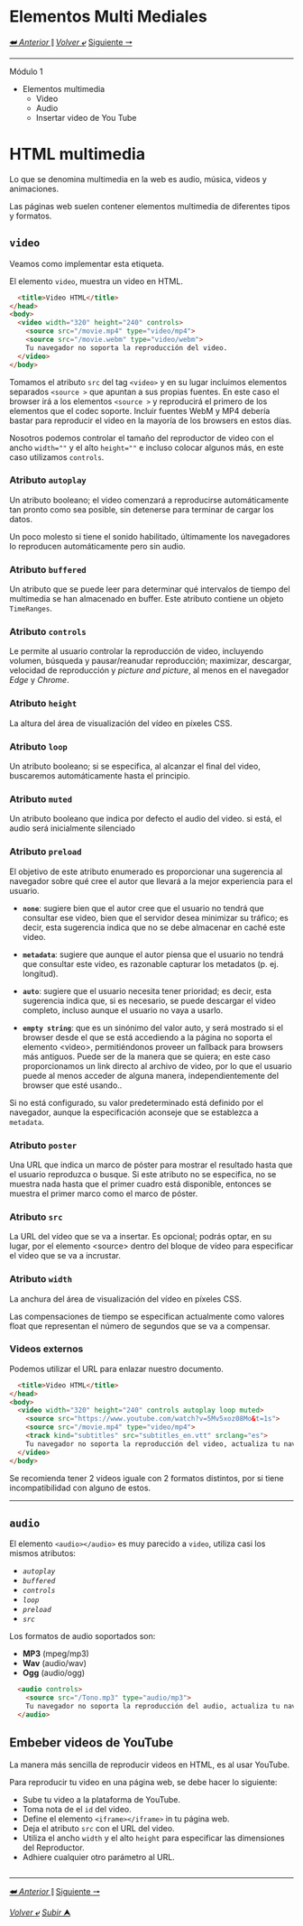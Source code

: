 # Elementos Multi Mediales
[**&#11176;** _Anterior_ &#11007;](/desarrolloDePaginasWeb/01.1ElementosDeBloqueDeLinea.md "Elementos de Bloque y elementos de Línea")
[_Volver_ **&ldca;**](/desarrolloDePaginasWeb/README.md "Regresar a página Principal")
[Siguiente **&#129042;**](/desarrolloDePaginasWeb/03CapaDePresentaci%C3%B3n.md "Capa de presentación")

---
Módulo 1

* Elementos multimedia
    * Video
    * Audio
    * Insertar video de You Tube

# HTML multimedia

Lo que se denomina multimedia en la web es audio, música, videos y animaciones.

Las páginas web suelen contener elementos multimedia de diferentes tipos y formatos.

## **`video`**

Veamos como implementar esta etiqueta.

El elemento `video`, muestra un video en HTML.

```html
  <title>Video HTML</title>
</head>
<body>
  <video width="320" height="240" controls>
    <source src="/movie.mp4" type="video/mp4">
    <source src="/movie.webm" type="video/webm">
    Tu navegador no soporta la reproducción del video.
  </video>
</body>
```

Tomamos el atributo ``src`` del tag ``<video>`` y en su lugar incluimos elementos separados ``<source >`` que apuntan a sus propias fuentes. En este caso el browser irá a los elementos ``<source >`` y reproducirá el primero de los elementos que el codec soporte. Incluir fuentes WebM y MP4 debería bastar para reproducir el video en la mayoría de los browsers en estos días.

Nosotros podemos controlar el tamaño del reproductor de video con el ancho `width=""` y el alto `height=""` e incluso colocar algunos más, en este caso utilizamos `controls`.


### Atributo **`autoplay`**
Un atributo booleano; el video comenzará a reproducirse automáticamente tan pronto como sea posible, sin detenerse para terminar de cargar los datos.

Un poco molesto si tiene el sonido habilitado, últimamente los navegadores lo reproducen automáticamente pero sin audio.

### Atributo **`buffered`**
Un atributo que se puede leer para determinar qué intervalos de tiempo del multimedia se han almacenado en buffer. Este atributo contiene un objeto ``TimeRanges``.

### Atributo **`controls`**
Le permite al usuario controlar la reproducción de video, incluyendo volumen, búsqueda y pausar/reanudar reproducción; maximizar, descargar, velocidad de reproducción y *picture and picture*, al menos en el navegador *Edge* y *Chrome*.

### Atributo **`height`**
La altura del área de visualización del vídeo en píxeles CSS.

### Atributo **`loop`**
Un atributo booleano; si se especifica, al alcanzar el final del video, buscaremos automáticamente hasta el principio.

### Atributo **`muted`**
Un atributo booleano que indica por defecto el audio del video. si está, el audio será inicialmente silenciado

### Atributo **`preload`**
El objetivo de este atributo enumerado es proporcionar una sugerencia al navegador 
sobre qué cree el autor que llevará a la mejor experiencia para el usuario.

  * **`none`**: sugiere bien que el autor cree que el usuario no tendrá que consultar ese video, bien que el servidor desea minimizar su tráfico; es decir, esta sugerencia indica que no se debe almacenar en caché este video.

  * **`metadata`**: sugiere que aunque el autor piensa que el usuario no tendrá que consultar este video, es razonable capturar los metadatos (p. ej. longitud).

  * **`auto`**: sugiere que el usuario necesita tener prioridad; es decir, esta sugerencia indica que, si es necesario, se puede descargar el video completo, incluso aunque el usuario no vaya a usarlo.

  * **`empty string`**: que es un sinónimo del valor auto, y será mostrado si el browser desde el que se está accediendo a la página no soporta el elemento \<video>, permitiéndonos proveer un fallback para browsers más antiguos. Puede ser de la manera que se quiera; en este caso proporcionamos un link directo al archivo de video, por lo que el usuario puede al menos acceder de alguna manera, independientemente del browser que esté usando..

Si no está configurado, su valor predeterminado está definido por el navegador, aunque la especificación aconseje que se establezca a ``metadata``.

### Atributo **`poster`**
Una URL que indica un marco de póster para mostrar el resultado hasta que el usuario reproduzca o busque. Si este atributo no se especifica, no se muestra nada hasta que el primer cuadro está disponible, entonces se muestra el primer marco como el marco de póster.

### Atributo **`src`**
La URL del vídeo que se va a insertar. Es opcional; podrás optar, en su lugar, por el elemento \<source> dentro del bloque de vídeo para especificar el video que se va a incrustar.

### Atributo **`width`**
La anchura del área de visualización del vídeo en píxeles CSS.

Las compensaciones de tiempo se especifican actualmente como valores float que representan el número de segundos que se va a compensar.

### Videos externos
Podemos utilizar el URL para enlazar nuestro documento.

```html
  <title>Video HTML</title>
</head>
<body>
  <video width="320" height="240" controls autoplay loop muted>
    <source src="https://www.youtube.com/watch?v=5Mv5xoz08Mo&t=1s">
    <source src="/movie.mp4" type="video/mp4">
    <track kind="subtitles" src="subtitles_en.vtt" srclang="es">
    Tu navegador no soporta la reproducción del video, actualiza tu navegador a la última versión.
  </video>
</body>
```
Se recomienda tener 2 videos iguale con 2 formatos distintos, por si tiene incompatibilidad con alguno de estos.

---

## **`audio`**
El elemento `<audio></audio>` es muy parecido a `video`, utiliza casi los mismos atributos:

* *`autoplay`*
* *`buffered`*
* *`controls`*
* *`loop `*
* *`preload `*
* *`src`*

Los formatos de audio soportados son:

* **MP3** (mpeg/mp3)
* **Wav** (audio/wav)
* **Ogg** (audio/ogg)

```html
  <audio controls>
    <source src="/Tono.mp3" type="audio/mp3">
    Tu navegador no soporta la reproducción del audio, actualiza tu navegador a la última versión.
  </audio>
```

## Embeber videos de YouTube
La manera más sencilla de reproducir videos en HTML, es al usar YouTube.

Para reproducir tu video en una página web, se debe hacer lo siguiente:

  * Sube tu video a la plataforma de YouTube.
  * Toma nota de el `id` del video.
  * Define el elemento `<iframe></iframe>` in tu página web.
  * Deja el atributo `src` con el URL del video.
  * Utiliza el ancho `width` y el alto `height` para especificar las dimensiones del Reproductor.
  * Adhiere cualquier otro parámetro al URL.

```html

``` 

---

[**&#11176;** _Anterior_ &#11007;](/desarrolloDePaginasWeb/01.1ElementosDeBloqueDeLinea.md "Elementos de Bloque y elementos de Línea")
[Siguiente **&#129042;**](/desarrolloDePaginasWeb/03CapaDePresentaci%C3%B3n.md "Capa de presentación")

[_Volver_ **&ldca;**](/desarrolloDePaginasWeb/README.md "Regresar a página Principal")
[_Subir_ **&#11165;**](#elementos-multi-mediales "Ir al título")
